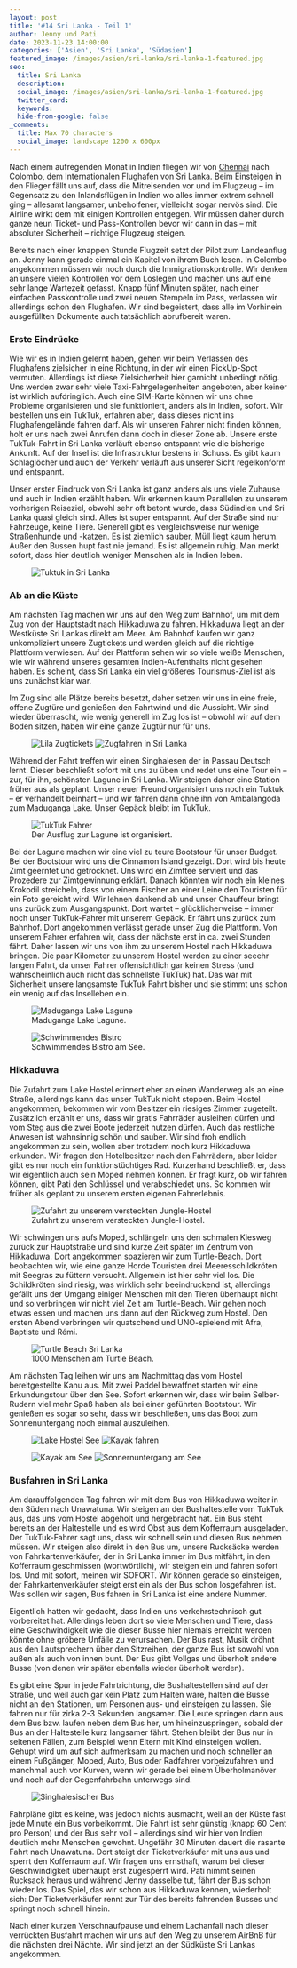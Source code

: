 ```yaml
---
layout: post
title: '#14 Sri Lanka - Teil 1'
author: Jenny und Pati
date: 2023-11-23 14:00:00
categories: ['Asien', 'Sri Lanka', 'Südasien']
featured_image: /images/asien/sri-lanka/sri-lanka-1-featured.jpg
seo:
  title: Sri Lanka
  description:
  social_image: /images/asien/sri-lanka/sri-lanka-1-featured.jpg
  twitter_card:
  keywords:
  hide-from-google: false
_comments:
  title: Max 70 characters
  social_image: landscape 1200 x 600px
---
```

Nach einem aufregenden Monat in Indien fliegen wir von [Chennai](2023-11-16-chennai) nach Colombo, dem Internationalen Flughafen von Sri Lanka. Beim Einsteigen in den Flieger fällt uns auf, dass die Mitreisenden vor und im Flugzeug – im Gegensatz zu den Inlandsflügen in Indien wo alles immer extrem schnell ging – allesamt langsamer, unbeholfener, vielleicht sogar nervös sind. Die Airline wirkt dem mit einigen Kontrollen entgegen. Wir müssen daher durch ganze neun Ticket- und Pass-Kontrollen bevor wir dann in das – mit absoluter Sicherheit – richtige Flugzeug steigen. 

Bereits nach einer knappen Stunde Flugzeit setzt der Pilot zum Landeanflug an. Jenny kann gerade einmal ein Kapitel von ihrem Buch lesen. In Colombo angekommen müssen wir noch durch die Immigrationskontrolle. Wir denken an unsere vielen Kontrollen vor dem Loslegen und machen uns auf eine sehr lange Wartezeit gefasst. Knapp fünf Minuten später, nach einer einfachen Passkontrolle und zwei neuen Stempeln im Pass, verlassen wir allerdings schon den Flughafen. Wir sind begeistert, dass alle im Vorhinein ausgefüllten Dokumente auch tatsächlich abrufbereit waren.

### Erste Eindrücke

Wie wir es in Indien gelernt haben, gehen wir beim Verlassen des Flughafens zielsicher in eine Richtung, in der wir einen PickUp-Spot vermuten. Allerdings ist diese Zielsicherheit hier garnicht unbedingt nötig. Uns werden zwar sehr viele Taxi-Fahrgelegenheiten angeboten, aber keiner ist wirklich aufdringlich. Auch eine SIM-Karte können wir uns ohne Probleme organisieren und sie funktioniert, anders als in Indien, sofort. Wir bestellen uns ein TukTuk, erfahren aber, dass dieses nicht ins Flughafengelände fahren darf. Als wir unseren Fahrer nicht finden können, holt er uns nach zwei Anrufen dann doch in dieser Zone ab. Unsere erste TukTuk-Fahrt in Sri Lanka verläuft ebenso entspannt wie die bisherige Ankunft. Auf der Insel ist die Infrastruktur bestens in Schuss. Es gibt kaum Schlaglöcher und auch der Verkehr verläuft aus unserer Sicht regelkonform und entspannt. 

Unser erster Eindruck von Sri Lanka ist ganz anders als uns viele Zuhause und auch in Indien erzählt haben. Wir erkennen kaum Parallelen zu unserem vorherigen Reiseziel, obwohl sehr oft betont wurde, dass Südindien und Sri Lanka quasi gleich sind. Alles ist super entspannt. Auf der Straße sind nur Fahrzeuge, keine Tiere. Generell gibt es vergleichsweise nur wenige Straßenhunde und -katzen. Es ist ziemlich sauber, Müll liegt kaum herum. Außer den Bussen hupt fast nie jemand. Es ist allgemein ruhig. Man merkt sofort, dass hier deutlich weniger Menschen als in Indien leben.

<figure class="img1">
 	<img src="/images/asien/sri-lanka/sri-lanka-29.jpg" alt="Tuktuk in Sri Lanka">
</figure>

### Ab an die Küste

Am nächsten Tag machen wir uns auf den Weg zum Bahnhof, um mit dem Zug von der Hauptstadt nach Hikkaduwa zu fahren. Hikkaduwa liegt an der Westküste Sri Lankas direkt am Meer. Am Bahnhof kaufen wir ganz unkompliziert unsere Zugtickets und werden gleich auf die richtige Plattform verwiesen. Auf der Plattform sehen wir so viele weiße Menschen, wie wir während unseres gesamten Indien-Aufenthalts nicht gesehen haben. Es scheint, dass Sri Lanka ein viel größeres Tourismus-Ziel ist als uns zunächst klar war.

Im Zug sind alle Plätze bereits besetzt, daher setzen wir uns in eine freie, offene Zugtüre und genießen den Fahrtwind und die Aussicht. Wir sind wieder überrascht, wie wenig generell im Zug los ist – obwohl wir auf dem Boden sitzen, haben wir eine ganze Zugtür nur für uns.

<figure class="img2">
 	<img src="/images/asien/sri-lanka/sri-lanka-26.jpg" alt="Lila Zugtickets">
  <img src="/images/asien/sri-lanka/sri-lanka-27.jpg" alt="Zugfahren in Sri Lanka">
</figure>

Während der Fahrt treffen wir einen Singhalesen der in Passau Deutsch lernt. Dieser beschließt sofort mit uns zu üben und redet uns eine Tour ein – zur, für ihn, schönsten Lagune in Sri Lanka. Wir steigen daher eine Station früher aus als geplant. Unser neuer Freund organisiert uns noch ein Tuktuk – er verhandelt beinhart – und wir fahren dann ohne ihn von Ambalangoda zum Maduganga Lake. Unser Gepäck bleibt im TukTuk.

<figure class="img1">
 	<img src="/images/asien/sri-lanka/sri-lanka-28.jpg" alt="TukTuk Fahrer">
  <figcaption> Der Ausflug zur Lagune ist organisiert.</figcaption>
</figure>

Bei der Lagune machen wir eine viel zu teure Bootstour für unser Budget. Bei der Bootstour wird uns die Cinnamon Island gezeigt. Dort wird bis heute Zimt geerntet und getrocknet. Uns wird ein Zimttee serviert und das Prozedere zur Zimtgewinnung erklärt. Danach könnten wir noch ein kleines Krokodil streicheln, dass von einem Fischer an einer Leine den Touristen für ein Foto gereicht wird. Wir lehnen dankend ab und unser Chauffeur bringt uns zurück zum Ausgangspunkt. Dort wartet – glücklicherweise – immer noch unser TukTuk-Fahrer mit unserem Gepäck. Er fährt uns zurück zum Bahnhof. Dort angekommen verlässt gerade unser Zug die Plattform. Von unserem Fahrer erfahren wir, dass der nächste erst in ca. zwei Stunden fährt. Daher lassen wir uns von ihm zu unserem Hostel nach Hikkaduwa bringen. Die paar Kilometer zu unserem Hostel werden zu einer seeehr langen Fahrt, da unser Fahrer offensichtlich gar keinen Stress (und wahrscheinlich auch nicht das schnellste TukTuk) hat. Das war mit Sicherheit unsere langsamste TukTuk Fahrt bisher und sie stimmt uns schon ein wenig auf das Inselleben ein.

<div class="img2">
<figure>
 	<img src="/images/asien/sri-lanka/sri-lanka-37.jpg" alt="Maduganga Lake Lagune">
  <figcaption> Maduganga Lake Lagune.</figcaption>
</figure>
<figure>
  <img src="/images/asien/sri-lanka/sri-lanka-25.jpg" alt="Schwimmendes Bistro">
  <figcaption> Schwimmendes Bistro am See.</figcaption>
</figure>
</div>

### Hikkaduwa

Die Zufahrt zum Lake Hostel erinnert eher an einen Wanderweg als an eine Straße, allerdings kann das unser TukTuk nicht stoppen. Beim Hostel angekommen, bekommen wir vom Besitzer ein riesiges Zimmer zugeteilt. Zusätzlich erzählt er uns, dass wir gratis Fahrräder ausleihen dürfen und vom Steg aus die zwei Boote jederzeit nutzen dürfen. Auch das restliche Anwesen ist wahnsinnig schön und sauber. Wir sind froh endlich angekommen zu sein, wollen aber trotzdem noch kurz Hikkaduwa erkunden. Wir fragen den Hotelbesitzer nach den Fahrrädern, aber leider gibt es nur noch ein funktionstüchtiges Rad. Kurzerhand beschließt er, dass wir eigentlich auch sein Moped nehmen können. Er fragt kurz, ob wir fahren können, gibt Pati den Schlüssel und verabschiedet uns. So kommen wir früher als geplant zu unserem ersten eigenen Fahrerlebnis.

<figure class="img1">
 	<img src="/images/asien/sri-lanka/sri-lanka-31.jpg" alt="Zufahrt zu unserem versteckten Jungle-Hostel">
  <figcaption> Zufahrt zu unserem versteckten Jungle-Hostel.</figcaption>
</figure>

Wir schwingen uns aufs Moped, schlängeln uns den schmalen Kiesweg zurück zur Hauptstraße und sind kurze Zeit später im Zentrum von Hikkaduwa. Dort angekommen spazieren wir zum Turtle-Beach. Dort beobachten wir, wie eine ganze Horde Touristen drei Meeresschildkröten mit Seegras zu füttern versucht. Allgemein ist hier sehr viel los. Die Schildkröten sind riesig, was wirklich sehr beeindruckend ist, allerdings gefällt uns der Umgang einiger Menschen mit den Tieren überhaupt nicht und so verbringen wir nicht viel Zeit am Turtle-Beach. Wir gehen noch etwas essen und machen uns dann auf den Rückweg zum Hostel. Den ersten Abend verbringen wir quatschend und UNO-spielend mit Afra, Baptiste und Rémi.

<figure class="img1">
 	<img src="/images/asien/sri-lanka/sri-lanka-30.jpg" alt="Turtle Beach Sri Lanka">
  <figcaption> 1000 Menschen am Turtle Beach.</figcaption>
</figure>

Am nächsten Tag leihen wir uns am Nachmittag das vom Hostel bereitgestellte Kanu aus. Mit zwei Paddel bewaffnet starten wir eine Erkundungstour über den See. Sofort erkennen wir, dass wir beim Selber-Rudern viel mehr Spaß haben als bei einer geführten Bootstour. Wir genießen es sogar so sehr, dass wir beschließen, uns das Boot zum Sonnenuntergang noch einmal auszuleihen. 

<figure class="img2">
 	<img src="/images/asien/sri-lanka/sri-lanka-33.jpg" alt="Lake Hostel See">
  <img src="/images/asien/sri-lanka/sri-lanka-34.jpg" alt="Kayak fahren">
</figure>
<figure class="img2">
 	<img src="/images/asien/sri-lanka/sri-lanka-32.jpg" alt="Kayak am See">
  <img src="/images/asien/sri-lanka/sri-lanka-35.jpg" alt="Sonnernuntergang am See">
</figure>

### Busfahren in Sri Lanka

Am darauffolgenden Tag fahren wir mit dem Bus von Hikkaduwa weiter in den Süden nach Unawatuna. Wir steigen an der Bushaltestelle vom TukTuk aus, das uns vom Hostel abgeholt und hergebracht hat. Ein Bus steht bereits an der Haltestelle und es wird Obst aus dem Kofferraum ausgeladen. Der TukTuk-Fahrer sagt uns, dass wir schnell sein und diesen Bus nehmen müssen. Wir steigen also direkt in den Bus um, unsere Rucksäcke werden von Fahrkartenverkäufer, der in Sri Lanka immer im Bus mitfährt, in den Kofferraum geschmissen (wortwörtlich), wir steigen ein und fahren sofort los. Und mit sofort, meinen wir SOFORT. Wir können gerade so einsteigen, der Fahrkartenverkäufer steigt erst ein als der Bus schon losgefahren ist. Was sollen wir sagen, Bus fahren in Sri Lanka ist eine andere Nummer.

Eigentlich hatten wir gedacht, dass Indien uns verkehrstechnisch gut vorbereitet hat. Allerdings leben dort so viele Menschen und Tiere, dass eine Geschwindigkeit wie die dieser Busse hier niemals erreicht werden könnte ohne gröbere Unfälle zu verursachen. Der Bus rast, Musik dröhnt aus den Lautsprechern über den Sitzreihen, der ganze Bus ist sowohl von außen als auch von innen bunt. Der Bus gibt Vollgas und überholt andere Busse (von denen wir später ebenfalls wieder überholt werden). 

Es gibt eine Spur in jede Fahrtrichtung, die Bushaltestellen sind auf der Straße, und weil auch gar kein Platz zum Halten wäre, halten die Busse nicht an den Stationen, um Personen aus- und einsteigen zu lassen. Sie fahren nur für zirka 2-3 Sekunden langsamer. Die Leute springen dann aus dem Bus bzw. laufen neben dem Bus her, um hineinzuspringen, sobald der Bus an der Haltestelle kurz langsamer fährt. Stehen bleibt der Bus nur in seltenen Fällen, zum Beispiel wenn Eltern mit Kind einsteigen wollen. Gehupt wird um auf sich aufmerksam zu machen und noch schneller an einem Fußgänger, Moped, Auto, Bus oder Radfahrer vorbeizufahren und manchmal auch vor Kurven, wenn wir gerade bei einem Überholmanöver und noch auf der Gegenfahrbahn unterwegs sind.

<figure class="img1">
 	<img src="/images/asien/sri-lanka/sri-lanka-36.jpg" alt="Singhalesischer Bus">
</figure>

Fahrpläne gibt es keine, was jedoch nichts ausmacht, weil an der Küste fast jede Minute ein Bus vorbeikommt. Die Fahrt ist sehr günstig (knapp 60 Cent pro Person) und der Bus sehr voll – allerdings sind wir hier von Indien deutlich mehr Menschen gewohnt. Ungefähr 30 Minuten dauert die rasante Fahrt nach Unawatuna. Dort steigt der Ticketverkäufer mit uns aus und sperrt den Kofferraum auf. Wir fragen uns ernsthaft, warum bei dieser Geschwindigkeit überhaupt erst zugesperrt wird. Pati nimmt seinen Rucksack heraus und während Jenny dasselbe tut, fährt der Bus schon wieder los. Das Spiel, das wir schon aus Hikkaduwa kennen, wiederholt sich: Der Ticketverkäufer rennt zur Tür des bereits fahrenden Busses und springt noch schnell hinein.

Nach einer kurzen Verschnaufpause und einem Lachanfall nach dieser verrückten Busfahrt machen wir uns auf den Weg zu unserem AirBnB für die nächsten drei Nächte. Wir sind jetzt an der Südküste Sri Lankas angekommen.